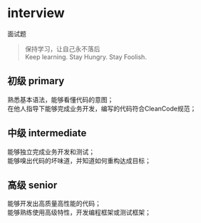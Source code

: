 # interview
面试题

> 保持学习，让自己永不落后  
> Keep learning. Stay Hungry. Stay Foolish.

## 初级 primary
熟悉基本语法，能够看懂代码的意图；  
在他人指导下能够完成业务开发，编写的代码符合CleanCode规范；

## 中级 intermediate
能够独立完成业务开发和测试；  
能够嗅出代码的坏味道，并知道如何重构达成目标；

## 高级 senior
能够开发出高质量高性能的代码；  
能够熟练使用高级特性，开发编程框架或测试框架；